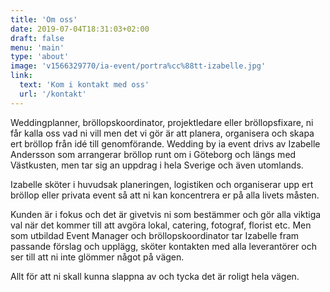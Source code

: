 ```yaml
---
title: 'Om oss'
date: 2019-07-04T18:31:03+02:00
draft: false
menu: 'main'
type: 'about'
image: 'v1566329770/ia-event/portra%cc%88tt-izabelle.jpg'
link:
  text: 'Kom i kontakt med oss'
  url: '/kontakt'
---
```


Weddingplanner, bröllopskoordinator, projektledare eller bröllopsfixare, ni får
kalla oss vad ni vill men det vi gör är att planera, organisera och skapa ert
bröllop från idé till genomförande. Wedding by ia event drivs av Izabelle
Andersson som arrangerar bröllop runt om i Göteborg och längs med Västkusten,
men tar sig an uppdrag i hela Sverige och även utomlands.

Izabelle sköter i huvudsak planeringen, logistiken och organiserar upp ert
bröllop eller privata event så att ni kan koncentrera er på alla livets måsten.

Kunden är i fokus och det är givetvis ni som bestämmer och gör alla viktiga val
när det kommer till att avgöra lokal, catering, fotograf, florist etc. Men som
utbildad Event Manager och bröllopskoordinator tar Izabelle fram passande
förslag och upplägg, sköter kontakten med alla leverantörer och ser till att ni
inte glömmer något på vägen.

Allt för att ni skall kunna slappna av och tycka det är roligt hela vägen.
